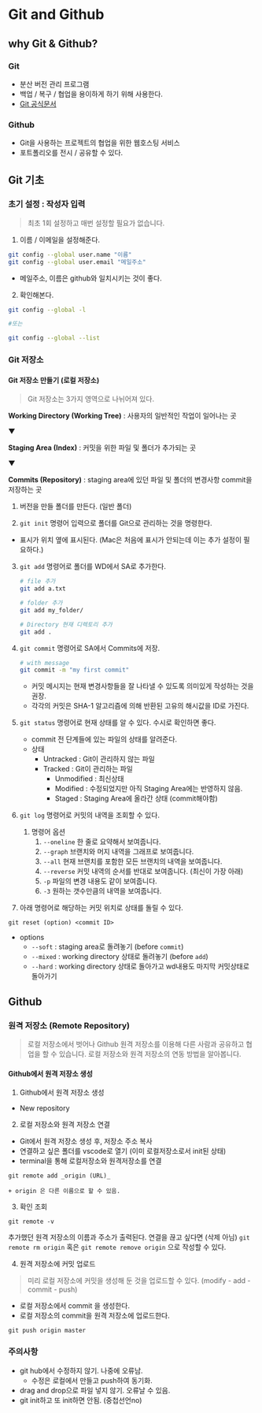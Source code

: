 # Git and Github

## why Git & Github?

### Git

- 분산 버전 관리 프로그램
- 백업 / 복구 / 협업을 용이하게 하기 위해 사용한다.
- [Git 공식문서](https://git-scm.com/book/ko/v2)


### Github

- Git을 사용하는 프로젝트의 협업을 위한 웹호스팅 서비스
- 포트폴리오를 전시 / 공유할 수 있다.



## Git 기초

### 초기 설정 : 작성자 입력

> 최초 1회 설정하고 매번 설정할 필요가 없습니다.

1. 이름 / 이메일을 설정해준다.

```bash
git config --global user.name "이름"
git config --global user.email "메일주소"
```
* 메일주소, 이름은 github와 일치시키는 것이 좋다.


2. 확인해본다.

```bash
git config --global -l

#또는

git config --global --list
```


### Git 저장소

#### Git 저장소 만들기 (로컬 저장소)
> Git 저장소는 3가지 영역으로 나뉘어져 있다.

**Working Directory (Working Tree)** : 사용자의 일반적인 작업이 일어나는 곳

▼

**Staging Area (Index)** : 커밋을 위한 파일 및 폴더가 추가되는 곳

▼

**Commits (Repository)** : staging area에 있던 파일 및 폴더의 변경사항 commit을 저장하는 곳


1. 버전을 만들 폴더를 만든다. (일반 폴더)


2. `git init` 명령어 입력으로 폴더를 Git으로 관리하는 것을 명령한다.
  * <master> 표시가 위치 옆에 표시된다.
  (Mac은 처음에 표시가 안되는데 이는 추가 설정이 필요하다.)


3. `git add` 명령어로 폴더를 WD에서 SA로 추가한다.

   ```bash
   # file 추가
   git add a.txt
   
   # folder 추가
   git add my_folder/
   
   # Directory 현재 디렉토리 추가
   git add .
   ```


4. `git commit` 명령어로 SA에서 Commits에 저장.

   ```bash
   # with message
   git commit -m "my first commit"
   ```

   - 커밋 메시지는 현재 변경사항들을 잘 나타낼 수 있도록 의미있게 작성하는 것을 권장.
   - 각각의 커밋은 SHA-1 알고리즘에 의해 반환된 고유의 해시값을 ID로 가진다.

5. `git status` 명령어로 현재 상태를 알 수 있다. 수시로 확인하면 좋다.

   - commit 전 단계들에 있는 파일의 상태를 알려준다.
   - 상태
     - Untracked : Git이 관리하지 않는 파일
     - Tracked : Git이 관리하는 파일
       - Unmodified : 최신상태
       - Modified : 수정되었지만 아직 Staging Area에는 반영하지 않음.
       - Staged : Staging Area에 올라간 상태 (commit해야함)

6. `git log` 명령어로 커밋의 내역을 조회할 수 있다.

   1. 명령어 옵션
      1. `--oneline` 한 줄로 요약해서 보여줍니다.
      2. `--graph` 브랜치와 머지 내역을 그래프로 보여줍니다.
      3. `--all` 현재 브랜치를 포함한 모든 브랜치의 내역을 보여줍니다.
      4. `--reverse` 커밋 내역의 순서를 반대로 보여줍니다. (최신이 가장 아래)
      5. `-p` 파일의 변경 내용도 같이 보여줍니다.
      6. `-3` 원하는 갯수만큼의 내역을 보여줍니다.

7. 아래 명령어로 해당하는 커밋 위치로 상태를 돌릴 수 있다.
```
git reset (option) <commit ID>
```
* options
  + `--soft` : staging area로 돌려놓기 (before `commit`)
  + `--mixed` : working directory 상태로 돌려놓기 (before `add`)
  + `--hard` : working directory 상태로 돌아가고 wd내용도 마지막 커밋상태로 돌아가기



## Github

### 원격 저장소 (Remote Repository)

> 로컬 저장소에서 벗어나 Github 원격 저장소를 이용해 다른 사람과 공유하고 협업을 할 수 있습니다. 로컬 저장소와 원격 저장소의 연동 방법을 알아봅니다.



#### Github에서 원격 저장소 생성

1. Github에서 원격 저장소 생성
  * New repository

2. 로컬 저장소와 원격 저장소 연결
  * Git에서 원격 저장소 생성 후, 저장소 주소 복사
  * 연결하고 싶은 폴더를 vscode로 열기 (이미 로컬저장소로서 init된 상태)
  * terminal을 통해 로컬저장소와 원격저장소를 연결
```
git remote add _origin (URL)_ 
```
    + origin 은 다른 이름으로 할 수 있음.

3. 확인 조회
```
git remote -v 
```
추가했던 원격 저장소의 이름과 주소가 출력된다.
연결을 끊고 싶다면 (삭제 아님) `git remote rm origin` 혹은 `git remote remove origin` 으로 작성할 수 있다.

4. 원격 저장소에 커밋 업로드
> 미리 로컬 저장소에 커밋을 생성해 둔 것을 업로드할 수 있다. (modify - add - commit - push)
  * 로컬 저장소에서 commit 을 생성한다.
  * 로컬 저장소의 commit을 원격 저장소에 업로드한다.
```
git push origin master
```





### 주의사항

- git hub에서 수정하지 않기. 나중에 오류남.
  - 수정은 로컬에서 만들고 push하여 동기화.
- drag and drop으로 파일 넣지 않기. 오류날 수 있음.
- git init하고 또 init하면 안됨. (중첩선언no)

